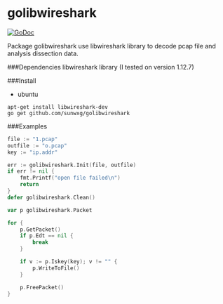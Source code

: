 # golibwireshark
[![GoDoc](http://godoc.org/github.com/sunwxg/golibwireshark?status.svg)](http://godoc.org/github.com/sunwxg/golibwireshark)

Package golibwireshark use libwireshark library to decode pcap file and analysis dissection data.

###Dependencies
libwireshark library (I tested on version 1.12.7)

###Install
- ubuntu
```
apt-get install libwireshark-dev
go get github.com/sunwxg/golibwireshark
```
###Examples
```go
file := "1.pcap"
outfile := "o.pcap"
key := "ip.addr"

err := golibwireshark.Init(file, outfile)
if err != nil {
	fmt.Printf("open file failed\n")
	return
}
defer golibwireshark.Clean()

var p golibwireshark.Packet

for {
	p.GetPacket()
	if p.Edt == nil {
		break
	}

	if v := p.Iskey(key); v != "" {
		p.WriteToFile()
	}

	p.FreePacket()
}
